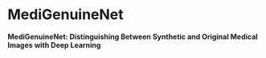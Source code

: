 # MediGenuineNet
**MediGenuineNet: Distinguishing Between Synthetic and Original Medical Images with Deep Learning**

